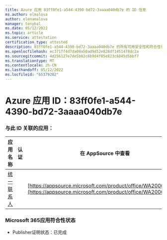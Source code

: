 ```yaml
---
title: Azure 应用 83ff0fe1-a544-4390-bd72-3aaaa040db7e 的 ID 信息
ms.author: elmalova
author: elenamalova
manager: tonybal
ms.date: 05/12/2022
ms.topic: article
ms.service: attestation
certification_type: attested
description: 83ff0fe1-a544-4390-bd72-3aaaa040db7e 的所有可用安全性和符合性信息。
ms.openlocfilehash: ec371ff4d7da09a50ad9d52e828df1451478dc2a
ms.sourcegitcommit: 4d256127e7de5b02c6b9d4f05e823c6845d5bbf7
ms.translationtype: MT
ms.contentlocale: zh-CN
ms.lasthandoff: 05/12/2022
ms.locfileid: "65379202"
---
```

# <a name="azure-app-id-83ff0fe1-a544-4390-bd72-3aaaa040db7e"></a>Azure 应用 ID：83ff0fe1-a544-4390-bd72-3aaaa040db7e


### <a name="apps-associated-with-this-id"></a>与此 ID 关联的应用：
| **应用名称** | **认证** | **在 AppSource 中查看** |
|--------------|---------------|-----------------------|
| [统一联系人](../forward/WA200003877.md) |  | [https://appsource.microsoft.com/product/office/WA200003877](https://appsource.microsoft.com/product/office/WA200003877) |

### <a name="microsoft-365-app-compliance-status"></a>Microsoft 365应用符合性状态
- Publisher证明状态：已完成
